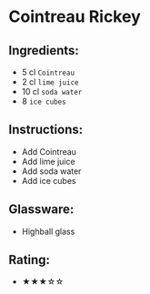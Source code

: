 # Cointreau Rickey

## Ingredients:
- 5 cl `Cointreau`
- 2 cl `lime juice`
- 10 cl `soda water`
- 8 `ice cubes`

## Instructions:
- Add Cointreau
- Add lime juice
- Add soda water
- Add ice cubes

## Glassware:
- Highball glass

## Rating:
- ★★★☆☆